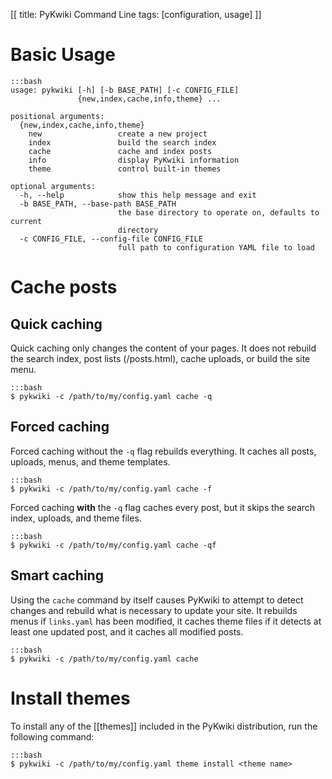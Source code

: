 [[
title: PyKwiki Command Line
tags: [configuration, usage]
]]

# Basic Usage

    :::bash
    usage: pykwiki [-h] [-b BASE_PATH] [-c CONFIG_FILE]
                   {new,index,cache,info,theme} ...

    positional arguments:
      {new,index,cache,info,theme}
        new                 create a new project
        index               build the search index
        cache               cache and index posts
        info                display PyKwiki information
        theme               control built-in themes

    optional arguments:
      -h, --help            show this help message and exit
      -b BASE_PATH, --base-path BASE_PATH
                            the base directory to operate on, defaults to current
                            directory
      -c CONFIG_FILE, --config-file CONFIG_FILE
                            full path to configuration YAML file to load

# Cache posts

## Quick caching

Quick caching only changes the content of your pages. It does not rebuild the search index,
post lists (/posts.html), cache uploads, or build the site menu.

    :::bash
    $ pykwiki -c /path/to/my/config.yaml cache -q

## Forced caching

Forced caching without the `-q` flag rebuilds everything. It caches all posts, uploads, menus, and theme templates.

    :::bash 
    $ pykwiki -c /path/to/my/config.yaml cache -f

Forced caching **with** the `-q` flag caches every post, but it skips the search index, uploads, and theme files.

    :::bash
    $ pykwiki -c /path/to/my/config.yaml cache -qf

## Smart caching

Using the `cache` command by itself causes PyKwiki to attempt to detect changes and rebuild what is necessary to update your site. It rebuilds menus if `links.yaml` has been modified, it caches theme files if it detects at least one updated post, and it caches all modified posts.

    :::bash
    $ pykwiki -c /path/to/my/config.yaml cache

# Install themes

To install any of the [[themes]] included in the PyKwiki distribution, run the following command:

    :::bash
    $ pykwiki -c /path/to/my/config.yaml theme install <theme name>


